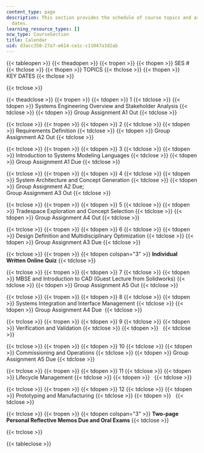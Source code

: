 ```yaml
---
content_type: page
description: This section provides the schedule of course topics and assignment due
  dates.
learning_resource_types: []
ocw_type: CourseSection
title: Calendar
uid: d3acc350-27a7-e614-ce1c-c11047a3d2ab
---
```


{{< tableopen >}}
{{< theadopen >}}
{{< tropen >}}
{{< thopen >}}
SES #
{{< thclose >}}
{{< thopen >}}
TOPICS
{{< thclose >}}
{{< thopen >}}
KEY DATES
{{< thclose >}}

{{< trclose >}}

{{< theadclose >}}
{{< tropen >}}
{{< tdopen >}}
1
{{< tdclose >}}
{{< tdopen >}}
Systems Engineering Overview and Stakeholder Analysis
{{< tdclose >}}
{{< tdopen >}}
Group Assignment A1 Out
{{< tdclose >}}

{{< trclose >}}
{{< tropen >}}
{{< tdopen >}}
2
{{< tdclose >}}
{{< tdopen >}}
Requirements Definition
{{< tdclose >}}
{{< tdopen >}}
Group Assignment A2 Out
{{< tdclose >}}

{{< trclose >}}
{{< tropen >}}
{{< tdopen >}}
3
{{< tdclose >}}
{{< tdopen >}}
Introduction to Systems Modeling Languages
{{< tdclose >}}
{{< tdopen >}}
Group Assignment A1 Due
{{< tdclose >}}

{{< trclose >}}
{{< tropen >}}
{{< tdopen >}}
4
{{< tdclose >}}
{{< tdopen >}}
System Architecture and Concept Generation
{{< tdclose >}}
{{< tdopen >}}
Group Assignment A2 Due;  
Group Assignment A3 Out
{{< tdclose >}}

{{< trclose >}}
{{< tropen >}}
{{< tdopen >}}
5
{{< tdclose >}}
{{< tdopen >}}
Tradespace Exploration and Concept Selection
{{< tdclose >}}
{{< tdopen >}}
Group Assignment A4 Out
{{< tdclose >}}

{{< trclose >}}
{{< tropen >}}
{{< tdopen >}}
6
{{< tdclose >}}
{{< tdopen >}}
Design Definition and Multidisciplinary Optimization
{{< tdclose >}}
{{< tdopen >}}
Group Assignment A3 Due
{{< tdclose >}}

{{< trclose >}}
{{< tropen >}}
{{< tdopen colspan="3" >}}
**Individual Written Online Quiz**
{{< tdclose >}}

{{< trclose >}}
{{< tropen >}}
{{< tdopen >}}
7
{{< tdclose >}}
{{< tdopen >}}
MBSE and Introduction to CAD (Guest Lecture from Solidworks)
{{< tdclose >}}
{{< tdopen >}}
Group Assignment A5 Out
{{< tdclose >}}

{{< trclose >}}
{{< tropen >}}
{{< tdopen >}}
8
{{< tdclose >}}
{{< tdopen >}}
Systems Integration and Interface Management
{{< tdclose >}}
{{< tdopen >}}
Group Assignment A4 Due 
{{< tdclose >}}

{{< trclose >}}
{{< tropen >}}
{{< tdopen >}}
9
{{< tdclose >}}
{{< tdopen >}}
Verification and Validation
{{< tdclose >}}
{{< tdopen >}}
 
{{< tdclose >}}

{{< trclose >}}
{{< tropen >}}
{{< tdopen >}}
10
{{< tdclose >}}
{{< tdopen >}}
Commissioning and Operations
{{< tdclose >}}
{{< tdopen >}}
Group Assignment A5 Due
{{< tdclose >}}

{{< trclose >}}
{{< tropen >}}
{{< tdopen >}}
11
{{< tdclose >}}
{{< tdopen >}}
Lifecycle Management
{{< tdclose >}}
{{< tdopen >}}
 
{{< tdclose >}}

{{< trclose >}}
{{< tropen >}}
{{< tdopen >}}
12
{{< tdclose >}}
{{< tdopen >}}
Prototyping and Manufacturing
{{< tdclose >}}
{{< tdopen >}}
 
{{< tdclose >}}

{{< trclose >}}
{{< tropen >}}
{{< tdopen colspan="3" >}}
**Two-page Personal Reflective Memos Due and Oral Exams**
{{< tdclose >}}

{{< trclose >}}

{{< tableclose >}}